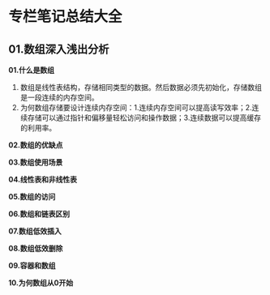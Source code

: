 # 专栏笔记总结大全





## 01.数组深入浅出分析

**01.什么是数组**

1. 数组是线性表结构，存储相同类型的数据。然后数据必须先初始化，存储数组是一段连续的内存空间。
2. 为何数组存储要设计连续内存空间：1.连续内存空间可以提高读写效率；2.连续存储可以通过指针和偏移量轻松访问和操作数据；3.连续数据可以提高缓存的利用率。


**02.数组的优缺点**

**03.数组使用场景**

**04.线性表和非线性表**

**05.数组的访问**

**06.数组和链表区别**

**07.数组低效插入**

**08.数组低效删除**

**09.容器和数组**

**10.为何数组从0开始**











